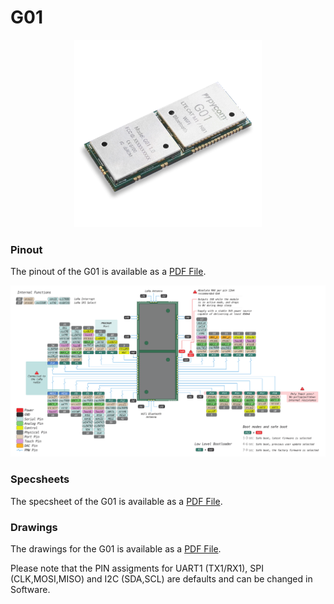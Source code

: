 # G01

<p align="center"><img src ="../../../img/g01.png" width="300"></p>

### Pinout
The pinout of the G01 is available as a <a href="../downloads/g01-pinout.pdf" target="_blank">PDF File</a>.

<a href="../downloads/g01-pinout.pdf" target="_blank" align="center"><img src ="../../../img/l01-pinout.png"></a>

### Specsheets

The specsheet of the G01 is available as a <a href="../downloads/g01-specsheet.pdf" target="_blank">PDF File</a>.

### Drawings

The drawings for the G01 is available as a <a href="../downloads/g01-drawing.pdf" target="_blank">PDF File</a>.

Please note that the PIN assigments for UART1 (TX1/RX1), SPI (CLK,MOSI,MISO) and I2C (SDA,SCL) are defaults and can be changed in Software.